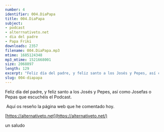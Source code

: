 ```yaml
---
number: 4
identifier: 004.DiaPapa
title: 004.DiaPapa
subject:
- podcast
- alterrnativeto.net
- dia del padre
- Papa Friki
downloads: 2357
filename: 004.DiaPapa.mp3
mtime: 1685124348
mp3_mtime: 1521668001
size: 2068897
length: 129
excerpt: "Feliz día del padre, y feliz santo a los Josés y Pepes, así como Josefas o Pepas que escuchéis el Podcast.\n\n Aquí os reseño la página web que he comentado hoy.\n\n[https://alternativeto.net](https://alternativeto.net/)  \n\nun saludo"
slug: 004-diapapa
---
```

Feliz día del padre, y feliz santo a los Josés y Pepes, así como Josefas o Pepas que escuchéis el Podcast.

 Aquí os reseño la página web que he comentado hoy.

[https://alternativeto.net](https://alternativeto.net/)  

un saludo